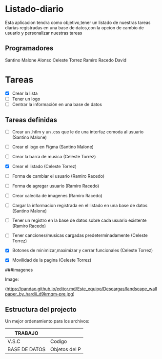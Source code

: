 # Listado-diario

Esta aplicacion tendra como objetivo,tener un listado de nuestras tareas diarias registradas en una base de datos,con la opcion de cambio de usuario y personalizar nuestras tareas


## Programadores
Santino Malone Alonso
Celeste Torrez 
Ramiro Racedo David


# Tareas

 - [x] Crear la lista
 - [ ] Tener un logo
 - [ ] Centrar la información en una base de datos

## Tareas definidas

 - [ ] Crear un .htlm y un .css que le de una interfaz comoda al usuario (Santino Malone)
 - [ ] Crear el logo en Figma (Santino Malone)
 - [ ] Crear la barra de musica (Celeste Torrez)
 - [x] Crear el listado (Celeste Torrez)
 - [ ] Forma de cambiar el usuario (Ramiro Racedo)
 - [ ] Forma de agregar usuario (Ramiro Racedo)
 - [ ] Crear calecita de imagenes (Ramiro Racedo)
 - [ ] Cargar la informacion registrada en el listado en una base de datos (Santino Malone)
 - [ ] Tener un registro en la base de datos sobre cada usuario existente (Ramiro Racedo)
 - [ ] Tener canciones/musicas cargadas predeterminadamente (Celeste Torrez)
 - [x] Botones de minimizar,maximizar y cerrar funcionales (Celeste Torrez)
 - [x] Movilidad de la pagina (Celeste Torrez)



###imagenes

Image:

(https://pandao.github.io/editor.md/Este_equipo/Descargas/landscape_wallpaper_by_hardii_d9krnqm-pre.jpg)





## Estructura del projecto

Un mejor ordenamiento para los archivos:

|    TRABAJO    |               |
| ------------- | ------------- |
| V.S.C         | Codigo        |
| BASE DE DATOS | Objetos del P |